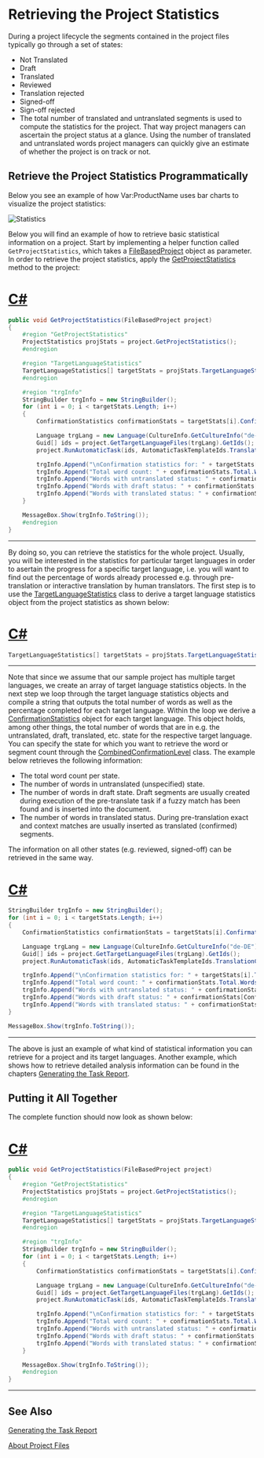 Retrieving the Project Statistics
==

During a project lifecycle the segments contained in the project files typically go through a set of states:

* Not Translated
* Draft
* Translated
* Reviewed
* Translation rejected
* Signed-off
* Sign-off rejected
* The total number of translated and untranslated segments is used to compute the statistics for the project. That way project managers can ascertain the project status at a glance. Using the number of translated and untranslated words project managers can quickly give an estimate of whether the project is on track or not.

Retrieve the Project Statistics Programmatically
--

Below you see an example of how Var:ProductName uses bar charts to visualize the project statistics:

![Statistics](images/Statistics.jpg)

Below you will find an example of how to retrieve basic statistical information on a project. Start by implementing a helper function called ```GetProjectStatistics```, which takes a [FileBasedProject](../../api/projectautomation/Sdl.ProjectAutomation.FileBased.FileBasedProject.yml) object as parameter. In order to retrieve the project statistics, apply the [GetProjectStatistics](../../api/projectautomation/Sdl.ProjectAutomation.FileBased.FileBasedProject.yml#Sdl_ProjectAutomation_FileBased_FileBasedProject_GetProjectStatistics) method to the project:

# [C#](#tab/tabid-1)
```cs
public void GetProjectStatistics(FileBasedProject project)
{
    #region "GetProjectStatistics"
    ProjectStatistics projStats = project.GetProjectStatistics();
    #endregion

    #region "TargetLanguageStatistics"
    TargetLanguageStatistics[] targetStats = projStats.TargetLanguageStatistics;
    #endregion

    #region "trgInfo"
    StringBuilder trgInfo = new StringBuilder();
    for (int i = 0; i < targetStats.Length; i++)
    {
        ConfirmationStatistics confirmationStats = targetStats[i].ConfirmationStatistics;

        Language trgLang = new Language(CultureInfo.GetCultureInfo("de-DE"));
        Guid[] ids = project.GetTargetLanguageFiles(trgLang).GetIds();
        project.RunAutomaticTask(ids, AutomaticTaskTemplateIds.TranslationCount);

        trgInfo.Append("\nConfirmation statistics for: " + targetStats[i].TargetLanguage.DisplayName + "\n");
        trgInfo.Append("Total word count: " + confirmationStats.Total.Words.ToString() + "\n");
        trgInfo.Append("Words with untranslated status: " + confirmationStats[ConfirmationLevel.Unspecified].Words.ToString() + "\n");
        trgInfo.Append("Words with draft status: " + confirmationStats[ConfirmationLevel.Draft].Words.ToString() + "\n");
        trgInfo.Append("Words with translated status: " + confirmationStats[ConfirmationLevel.Translated].Words.ToString() + "\n");
    }

    MessageBox.Show(trgInfo.ToString());
    #endregion
}
```
***

By doing so, you can retrieve the statistics for the whole project. Usually, you will be interested in the statistics for particular target languages in order to asertain the progress for a specific target language, i.e. you will want to find out the percentage of words already processed e.g. through pre-translation or interactive translation by human translators. The first step is to use the [TargetLanguageStatistics](../../api/projectautomation/Sdl.ProjectAutomation.Core.TargetLanguageStatistics.yml) class to derive a target language statistics object from the project statistics as shown below:

# [C#](#tab/tabid-2)
```cs
TargetLanguageStatistics[] targetStats = projStats.TargetLanguageStatistics;
```
***

Note that since we assume that our sample project has multiple target languages, we create an array of target language statistics objects.
In the next step we loop through the target language statistics objects and compile a string that outputs the total number of words as well as the percentage completed for each target language. Within the loop we derive a [ConfirmationStatistics](../../api/projectautomation/Sdl.ProjectAutomation.Core.ConfirmationStatistics.yml) object for each target language. This object holds, among other things, the total number of words that are in e.g. the untranslated, draft, translated, etc. state for the respective target language. You can specify the state for which you want to retrieve the word or segment count through the [CombinedConfirmationLevel](../../api/projectautomation/Sdl.ProjectAutomation.Core.CombinedConfirmationLevel.yml) class. The example below retrieves the following information:

* The total word count per state.
* The number of words in untranslated (unspecified) state.
* The number of words in draft state. Draft segments are usually created during execution of the pre-translate task if a fuzzy match has been found and is inserted into the document.
* The number of words in translated status. During pre-translation exact and context matches are usually inserted as translated (confirmed) segments.

The information on all other states (e.g. reviewed, signed-off) can be retrieved in the same way.

# [C#](#tab/tabid-3)
```cs
StringBuilder trgInfo = new StringBuilder();
for (int i = 0; i < targetStats.Length; i++)
{
    ConfirmationStatistics confirmationStats = targetStats[i].ConfirmationStatistics;

    Language trgLang = new Language(CultureInfo.GetCultureInfo("de-DE"));
    Guid[] ids = project.GetTargetLanguageFiles(trgLang).GetIds();
    project.RunAutomaticTask(ids, AutomaticTaskTemplateIds.TranslationCount);

    trgInfo.Append("\nConfirmation statistics for: " + targetStats[i].TargetLanguage.DisplayName + "\n");
    trgInfo.Append("Total word count: " + confirmationStats.Total.Words.ToString() + "\n");
    trgInfo.Append("Words with untranslated status: " + confirmationStats[ConfirmationLevel.Unspecified].Words.ToString() + "\n");
    trgInfo.Append("Words with draft status: " + confirmationStats[ConfirmationLevel.Draft].Words.ToString() + "\n");
    trgInfo.Append("Words with translated status: " + confirmationStats[ConfirmationLevel.Translated].Words.ToString() + "\n");
}

MessageBox.Show(trgInfo.ToString());
```
***

The above is just an example of what kind of statistical information you can retrieve for a project and its target languages. Another example, which shows how to retrieve detailed analysis information can be found in the chapters [Generating the Task Report](generating_the_task_report.md).

Putting it All Together
--

The complete function should now look as shown below:

# [C#](#tab/tabid-4)
```cs
public void GetProjectStatistics(FileBasedProject project)
{
    #region "GetProjectStatistics"
    ProjectStatistics projStats = project.GetProjectStatistics();
    #endregion

    #region "TargetLanguageStatistics"
    TargetLanguageStatistics[] targetStats = projStats.TargetLanguageStatistics;
    #endregion

    #region "trgInfo"
    StringBuilder trgInfo = new StringBuilder();
    for (int i = 0; i < targetStats.Length; i++)
    {
        ConfirmationStatistics confirmationStats = targetStats[i].ConfirmationStatistics;

        Language trgLang = new Language(CultureInfo.GetCultureInfo("de-DE"));
        Guid[] ids = project.GetTargetLanguageFiles(trgLang).GetIds();
        project.RunAutomaticTask(ids, AutomaticTaskTemplateIds.TranslationCount);

        trgInfo.Append("\nConfirmation statistics for: " + targetStats[i].TargetLanguage.DisplayName + "\n");
        trgInfo.Append("Total word count: " + confirmationStats.Total.Words.ToString() + "\n");
        trgInfo.Append("Words with untranslated status: " + confirmationStats[ConfirmationLevel.Unspecified].Words.ToString() + "\n");
        trgInfo.Append("Words with draft status: " + confirmationStats[ConfirmationLevel.Draft].Words.ToString() + "\n");
        trgInfo.Append("Words with translated status: " + confirmationStats[ConfirmationLevel.Translated].Words.ToString() + "\n");
    }

    MessageBox.Show(trgInfo.ToString());
    #endregion
}
```
***

See Also
--
[Generating the Task Report](generating_the_task_report.md)

[About Project Files](about_project_files.md)

